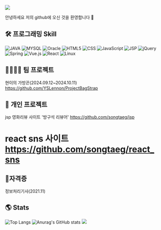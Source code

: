 <img src="https://capsule-render.vercel.app/api?type=waving&color=BDBDC8&height=150&section=header&text=MyGitHub&fontSize=50" />

안녕하세요 저의 github에 오신 것을 환영합니다 👋

🛠️ 프로그래밍 Skill
---
![JAVA](https://img.shields.io/badge/Java-ED8B00?style=for-the-badge&logo=openjdk&logoColor=white)
![MYSQL](https://img.shields.io/badge/MySQL-4285F4?style=for-the-badge&logo=mysql&logoColor=white)
![Oracle](https://img.shields.io/badge/Oracle-F80000?style=for-the-badge&logo=oracle&logoColor=white)
![HTML5](https://img.shields.io/badge/HTML5-E34F26?style=for-the-badge&logo=html5&logoColor=white)
![CSS](https://img.shields.io/badge/CSS-239120?&style=for-the-badge&logo=css3&logoColor=white)
![JavaScript](https://img.shields.io/badge/javascript-%23323330.svg?style=for-the-badge&logo=javascript&logoColor=%23F7DF1E)
![JSP](https://img.shields.io/badge/JSP-5C2D91?style=for-the-badge&logoColor=white)
![jQuery](https://img.shields.io/badge/jquery-%230769AD.svg?style=for-the-badge&logo=jquery&logoColor=white)
![Spring](https://img.shields.io/badge/spring-%236DB33F.svg?style=for-the-badge&logo=spring&logoColor=white)
![Vue.js](https://img.shields.io/badge/vuejs-%2335495e.svg?style=for-the-badge&logo=vuedotjs&logoColor=%234FC08D)
![React](https://img.shields.io/badge/react-%2320232a.svg?style=for-the-badge&logo=react&logoColor=%2361DAFB)
![Linux](https://img.shields.io/badge/Linux-FCC624?style=for-the-badge&logo=linux&logoColor=black)

👨‍👨‍👧‍👧 팀 프로젝트 
--
현이의 가방끈(2024.09.12~2024.10.11)
https://github.com/YSLennon/ProjectBagStrap

📗 개인 프로젝트
--
jsp 영화리뷰 사이트 '방구석 리뷰어' https://github.com/songtaeg/jsp
# react sns 사이트 https://github.com/songtaeg/react_sns
🚀자격증
---
정보처리기사(2021.11)

🌎 Stats
---
![Top Langs](https://github-readme-stats.vercel.app/api/top-langs/?username=songtaeg&layout=compact)
![Anurag's GitHub stats](https://github-readme-stats.vercel.app/api?username=songtaeg&show_icons=true&theme=radical)
<img src="https://capsule-render.vercel.app/api?type=waving&color=BDBDC8&height=150&section=footer" />
